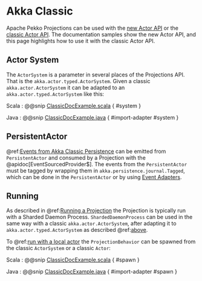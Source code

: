# Akka Classic

Apache Pekko Projections can be used with the [new Actor API](https://pekko.apache.org/docs/pekko/current/typed/actors.html) or
the [classic Actor API](https://pekko.apache.org/docs/pekko/current/index-classic.html). The documentation samples
show the new Actor API, and this page highlights how to use it with the classic Actor API.

## Actor System

The `ActorSystem` is a parameter in several places of the Projections API. That is the `akka.actor.typed.ActorSystem`.
Given a classic `akka.actor.ActorSystem` it can be adapted to an `akka.actor.typed.ActorSystem` like this:

Scala
:  @@snip [ClassicDocExample.scala](/examples/src/test/scala/docs/classic/ClassicDocExample.scala) { #system }

Java
:  @@snip [ClassicDocExample.java](/examples/src/test/java/jdocs/classic/ClassicDocExample.java) { #import-adapter #system }

## PersistentActor

@ref:[Events from Akka Classic Persistence](eventsourced.md) can be emitted from `PersistentActor` and consumed by a
Projection with the @apidoc[EventSourcedProvider$]. The events from the `PersistentActor` must be tagged by wrapping
them in `akka.persistence.journal.Tagged`, which can be done in the `PersistentActor` or by using
[Event Adapters](https://pekko.apache.org/docs/pekko/current/persistence.html#event-adapters).

## Running

As described in @ref:[Running a Projection](running.md) the Projection is typically run with a Sharded Daemon Process.
`ShardedDaemonProcess` can be used in the same way with a classic `akka.actor.ActorSystem`, after adapting it to
`akka.actor.typed.ActorSystem` as described @ref:[above](#actor-system).

To @ref:[run with a local actor](running.md#running-with-local-actor) the `ProjectionBehavior` can be
spawned from the classic `ActorSystem` or a classic `Actor`:

Scala
:  @@snip [ClassicDocExample.scala](/examples/src/test/scala/docs/classic/ClassicDocExample.scala) { #spawn }

Java
:  @@snip [ClassicDocExample.java](/examples/src/test/java/jdocs/classic/ClassicDocExample.java) { #import-adapter #spawn }




